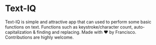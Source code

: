# Text-IQ
Text-IQ is simple and attractive app that can used to perform some basic functions on text. Functions such as keystroke/character count, auto-capitalization &amp; finding and replacing. Made with ❤ by Francisco.
Contributions are highly welcome.
